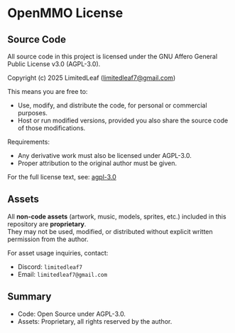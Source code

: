 # OpenMMO License

## Source Code

All source code in this project is licensed under the GNU Affero General Public License v3.0 (AGPL-3.0).

Copyright (c) 2025 LimitedLeaf (<limitedleaf7@gmail.com>)

This means you are free to:

- Use, modify, and distribute the code, for personal or commercial purposes.
- Host or run modified versions, provided you also share the source code of those modifications.

Requirements:

- Any derivative work must also be licensed under AGPL-3.0.
- Proper attribution to the original author must be given.

For the full license text, see:
[agpl-3.0](https://www.gnu.org/licenses/agpl-3.0.en.html)

## Assets

All **non-code assets** (artwork, music, models, sprites, etc.) included in this repository are **proprietary**.  
They may not be used, modified, or distributed without explicit written permission from the author.

For asset usage inquiries, contact:

- Discord: `limitedleaf7`
- Email: `limitedleaf7@gmail.com`

## Summary

- Code: Open Source under AGPL-3.0.
- Assets: Proprietary, all rights reserved by the author.
